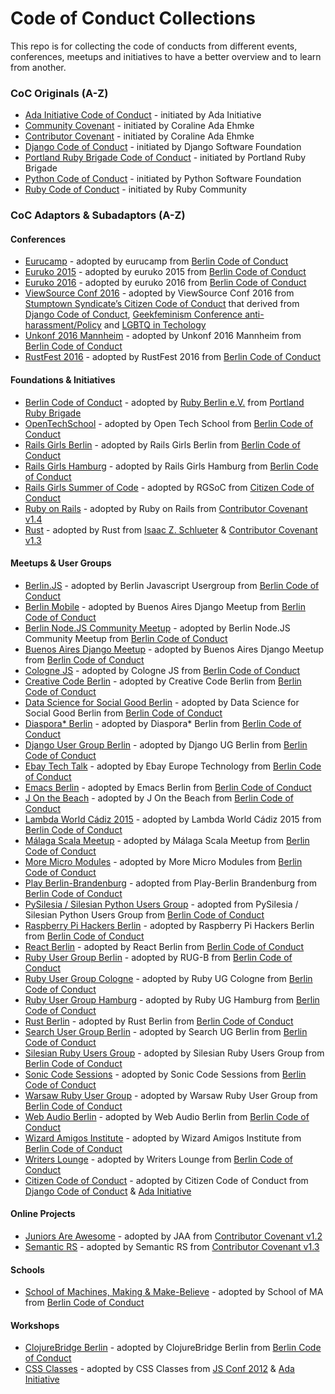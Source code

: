 # Code of Conduct Collections

This repo is for collecting the code of conducts from different events, conferences, meetups and initiatives to have a better overview and to learn from another.

### CoC Originals (A-Z)

* [Ada Initiative Code of Conduct](http://adainitiative.org/2014/02/18/howto-design-a-code-of-conduct-for-your-community/) - initiated by Ada Initiative
* [Community Covenant](http://contributor-covenant.org/) - initiated by Coraline Ada Ehmke
* [Contributor Covenant](http://community-covenant.net/) - initiated by Coraline Ada Ehmke
* [Django Code of Conduct](https://www.djangoproject.com/conduct/) - initiated by Django Software Foundation
* [Portland Ruby Brigade Code of Conduct](http://pdxruby.org/codeofconduct) - initiated by Portland Ruby Brigade
* [Python Code of Conduct](https://www.python.org/psf/codeofconduct/) - initiated by Python Software Foundation
* [Ruby Code of Conduct](https://www.ruby-lang.org/en/conduct/) - initiated by Ruby Community

### CoC Adaptors & Subadaptors (A-Z)

#### Conferences

* [Eurucamp](http://www.eurucamp.org/) - adopted by eurucamp from [Berlin Code of Conduct](http://berlincodeofconduct.org/)  
* [Euruko 2015](http://www.euruko2015.org/) - adopted by euruko 2015 from [Berlin Code of Conduct](http://berlincodeofconduct.org/)
* [Euruko 2016](http://euruko2016.org/) - adopted by euruko 2016 from [Berlin Code of Conduct](http://berlincodeofconduct.org/)
* [ViewSource Conf 2016](https://viewsourceconf.org/berlin-2016/code-of-conduct/) - adopted by ViewSource Conf 2016 from [Stumptown Syndicate’s Citizen Code of Conduct](http://citizencodeofconduct.org/) that derived from [Django Code of Conduct](https://www.djangoproject.com/conduct/), [Geekfeminism Conference anti-harassment/Policy](http://geekfeminism.wikia.com/wiki/Conference_anti-harassment/Policy) and [LGBTQ in Techology](http://lgbtq.technology/coc.html)
* [Unkonf 2016 Mannheim](https://www.unkonf.de/) - adopted by Unkonf 2016 Mannheim from [Berlin Code of Conduct](http://berlincodeofconduct.org/)
* [RustFest 2016](http://www.rustfest.eu/) - adopted by RustFest 2016 from [Berlin Code of Conduct](http://berlincodeofconduct.org/)

#### Foundations & Initiatives

* [Berlin Code of Conduct](http://berlincodeofconduct.org/) - adopted by [Ruby Berlin e.V.](http://www.rubyberlin.org) from [Portland Ruby Brigade](http://pdxruby.org/codeofconduct)
* [OpenTechSchool](http://www.opentechschool.org/) - adopted by Open Tech School from [Berlin Code of Conduct](http://berlincodeofconduct.org/)
* [Rails Girls Berlin](http://railsgirlsberlin.de/) - adopted by Rails Girls Berlin from [Berlin Code of Conduct](http://berlincodeofconduct.org/)
* [Rails Girls Hamburg](http://railsgirlsberlin.de/) - adopted by Rails Girls Hamburg from [Berlin Code of Conduct](http://berlincodeofconduct.org/)
* [Rails Girls Summer of Code](http://railsgirlssummerofcode.org/about/code-of-conduct/) - adopted by RGSoC from [Citizen Code of Conduct](http://citizencodeofconduct.org/)
* [Ruby on Rails](http://rubyonrails.org/conduct/) - adopted by Ruby on Rails from [Contributor Covenant v1.4](http://contributor-covenant.org/version/1/4/)
* [Rust](https://www.rust-lang.org/conduct.html) - adopted by Rust from [Isaac Z. Schlueter](http://blog.izs.me/post/30036893703/policy-on-trolling) & [Contributor Covenant v1.3](http://contributor-covenant.org/version/1/3/0/)

#### Meetups & User Groups

* [Berlin.JS](http://berlinjs.org/) - adopted by Berlin Javascript Usergroup from [Berlin Code of Conduct](http://berlincodeofconduct.org/)
* [Berlin Mobile](http://www.meetup.com/Buenos-Aires-Django-Meetup/) - adopted by Buenos Aires Django Meetup from [Berlin Code of Conduct](http://berlincodeofconduct.org/)
* [Berlin Node.JS Community Meetup](https://ti.to/travisci/berlin-node-js-community-meetup) - adopted by Berlin Node.JS Community Meetup from [Berlin Code of Conduct](http://berlincodeofconduct.org/)
* [Buenos Aires Django Meetup](http://www.meetup.com/Buenos-Aires-Django-Meetup/) - adopted by Buenos Aires Django Meetup from [Berlin Code of Conduct](http://berlincodeofconduct.org/)
* [Cologne JS](http://colognejs.de/) - adopted by Cologne JS from [Berlin Code of Conduct](http://berlincodeofconduct.org/)
* [Creative Code Berlin](https://groups.google.com/forum/#!forum/creativecodeberlin) - adopted by Creative Code Berlin from [Berlin Code of Conduct](http://berlincodeofconduct.org/)
* [Data Science for Social Good Berlin](http://dssg-berlin.org/) - adopted by Data Science for Social Good Berlin from [Berlin Code of Conduct](http://berlincodeofconduct.org/)
* [Diaspora* Berlin](https://dber.org/) - adopted by Diaspora* Berlin from [Berlin Code of Conduct](http://berlincodeofconduct.org/)  
* [Django User Group Berlin](http://www.meetup.com/django-user-group-berlin/) - adopted by Django UG Berlin from [Berlin Code of Conduct](http://berlincodeofconduct.org/)
* [Ebay Tech Talk](http://www.meetup.com/eBay-Europe-Technology/) - adopted by Ebay Europe Technology from [Berlin Code of Conduct](http://berlincodeofconduct.org/)  
* [Emacs Berlin](http://emacs-berlin.org) - adopted by Emacs Berlin from [Berlin Code of Conduct](http://berlincodeofconduct.org/)
* [J On the Beach](http://www.jonthebeach.com/) - adopted by J On the Beach from [Berlin Code of Conduct](http://berlincodeofconduct.org/)
* [Lambda World Cádiz 2015](http://www.lambda.world/) - adopted by Lambda World Cádiz 2015 from [Berlin Code of Conduct](http://berlincodeofconduct.org/)
* [Málaga Scala Meetup](http://www.meetup.com/Malaga-Scala/) - adopted by Málaga Scala Meetup from [Berlin Code of Conduct](http://berlincodeofconduct.org/)
* [More Micro Modules](http://moremicromodules.org/) - adopted by More Micro Modules from [Berlin Code of Conduct](http://berlincodeofconduct.org/)
* [Play Berlin-Brandenburg](http://www.meetup.com/Play-Berlin-Brandenburg/) - adopted from Play-Berlin Brandenburg from [Berlin Code of Conduct](http://berlincodeofconduct.org/)
* [PySilesia / Silesian Python Users Group](http://pysilesia.org/) - adopted from PySilesia / Silesian Python Users Group from [Berlin Code of Conduct](http://berlincodeofconduct.org/)
* [Raspberry Pi Hackers Berlin](http://www.meetup.com/es-ES/RaspberryPi-Hackers-en-Sevilla/) - adopted by Raspberry Pi Hackers Berlin from [Berlin Code of Conduct](http://berlincodeofconduct.org/)
* [React Berlin](http://www.meetup.com/React-Berlin/) - adopted by React Berlin from [Berlin Code of Conduct](http://berlincodeofconduct.org/)
* [Ruby User Group Berlin](http://www.rug-b.de) - adopted by RUG-B from [Berlin Code of Conduct](http://berlincodeofconduct.org/)
* [Ruby User Group Cologne](http://www.colognerb.de/) - adopted by Ruby UG Cologne from [Berlin Code of Conduct](http://berlincodeofconduct.org/)
* [Ruby User Group Hamburg](http://hamburg.onruby.de/) - adopted by Ruby UG Hamburg from [Berlin Code of Conduct](http://berlincodeofconduct.org/)
* [Rust Berlin](http://www.meetup.com/Rust-Berlin/) - adopted by Rust Berlin from [Berlin Code of Conduct](http://berlincodeofconduct.org/)  
* [Search User Group Berlin](http://www.meetup.com/Search-UG-Berlin/) - adopted by Search UG Berlin from [Berlin Code of Conduct](http://berlincodeofconduct.org/)
* [Silesian Ruby Users Group](https://srug.pl/) - adopted by Silesian Ruby Users Group from [Berlin Code of Conduct](http://berlincodeofconduct.org/)
* [Sonic Code Sessions](http://spektrumberlin.de/communities/sonic-code-sessions/about.html) - adopted by Sonic Code Sessions from [Berlin Code of Conduct](http://berlincodeofconduct.org/)
* [Warsaw Ruby User Group](http://wrug.eu/) - adopted by Warsaw Ruby User Group from [Berlin Code of Conduct](http://berlincodeofconduct.org/)
* [Web Audio Berlin](http://www.meetup.com/Berlin-Web-Audio-Meetup/) - adopted by Web Audio Berlin from [Berlin Code of Conduct](http://berlincodeofconduct.org/)  
* [Wizard Amigos Institute](http://wizard.amigos.institute/) - adopted by Wizard Amigos Institute from [Berlin Code of Conduct](http://berlincodeofconduct.org/)
* [Writers Lounge](http://www.meetup.com/letswrite/) - adopted by Writers Lounge from [Berlin Code of Conduct](http://berlincodeofconduct.org/)
* [Citizen Code of Conduct](http://citizencodeofconduct.org/) - adopted by Citizen Code of Conduct from [Django Code of Conduct](https://www.djangoproject.com/conduct/) & [Ada Initiative](http://geekfeminism.wikia.com/wiki/Conference_anti-harassment/Policy)

#### Online Projects

* [Juniors Are Awesome](https://github.com/rubycorns/jaa/blob/master/CODE_OF_CONDUCT_EN.md) - adopted by JAA from [Contributor Covenant v1.2](http://contributor-covenant.org/version/1/2/0/)
* [Semantic RS](https://github.com/semantic-rs/semantic-rs) - adopted by Semantic RS from [Contributor Covenant v1.3](http://contributor-covenant.org/version/1/3/0/)

#### Schools

* [School of Machines, Making & Make-Believe](http://schoolofma.org/) - adopted by School of MA from [Berlin Code of Conduct](http://berlincodeofconduct.org/)

#### Workshops

* [ClojureBridge Berlin](https://clojurebridge-berlin.github.io/) - adopted by ClojureBridge Berlin from [Berlin Code of Conduct](http://berlincodeofconduct.org/)
* [CSS Classes](http://cssclasses.cssconf.eu/code-of-conduct/) - adopted by CSS Classes from [JS Conf 2012](http://2012.jsconf.us/#/about) & [Ada Initiative](http://geekfeminism.wikia.com/wiki/Conference_anti-harassment/Policy)
